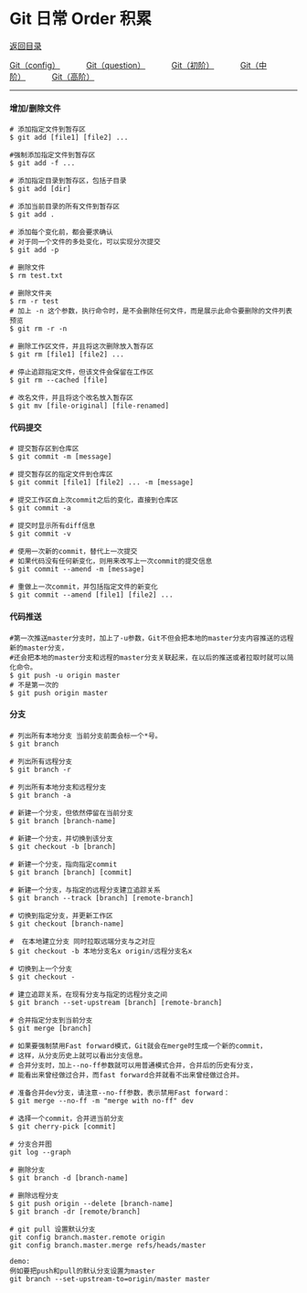 # Git 日常 Order 积累

<p>
    <a href="#" onclick="refreshContent('gitorder')">返回目录</a>
</p>
<p>
<a href="#" onclick="refreshOrderContent('config')">Git（config）</a>&emsp;&emsp;&emsp;
<a href="#" onclick="refreshOrderContent('question')">Git（question）</a>&emsp;&emsp;&emsp;
<a href="#" onclick="refreshOrderContent('order2')">Git（初阶）</a>&emsp;&emsp;&emsp;
<a href="#" onclick="refreshOrderContent('order3')">Git（中阶）</a>&emsp;&emsp;&emsp;
<a href="#" onclick="refreshOrderContent('order4')">Git（高阶）</a>&emsp;&emsp;&emsp;
</p>

---

#### 增加/删除文件

    # 添加指定文件到暂存区
    $ git add [file1] [file2] ...
    
    #强制添加指定文件到暂存区
    $ git add -f ...
    
    # 添加指定目录到暂存区，包括子目录
    $ git add [dir]
    
    # 添加当前目录的所有文件到暂存区
    $ git add .
    
    # 添加每个变化前，都会要求确认
    # 对于同一个文件的多处变化，可以实现分次提交
    $ git add -p
    
    # 删除文件
    $ rm test.txt
    
    # 删除文件夹
    $ rm -r test
    # 加上 -n 这个参数，执行命令时，是不会删除任何文件，而是展示此命令要删除的文件列表预览
    $ git rm -r -n
    
    # 删除工作区文件，并且将这次删除放入暂存区
    $ git rm [file1] [file2] ...
    
    # 停止追踪指定文件，但该文件会保留在工作区
    $ git rm --cached [file]
    
    # 改名文件，并且将这个改名放入暂存区
    $ git mv [file-original] [file-renamed]

#### 代码提交

    # 提交暂存区到仓库区
    $ git commit -m [message]
    
    # 提交暂存区的指定文件到仓库区
    $ git commit [file1] [file2] ... -m [message]
    
    # 提交工作区自上次commit之后的变化，直接到仓库区
    $ git commit -a
    
    # 提交时显示所有diff信息
    $ git commit -v
    
    # 使用一次新的commit，替代上一次提交
    # 如果代码没有任何新变化，则用来改写上一次commit的提交信息
    $ git commit --amend -m [message]
    
    # 重做上一次commit，并包括指定文件的新变化
    $ git commit --amend [file1] [file2] ...

#### 代码推送

    #第一次推送master分支时，加上了-u参数，Git不但会把本地的master分支内容推送的远程新的master分支，
    #还会把本地的master分支和远程的master分支关联起来，在以后的推送或者拉取时就可以简化命令。
    $ git push -u origin master
    # 不是第一次的
    $ git push origin master

#### 分支

    # 列出所有本地分支 当前分支前面会标一个*号。
    $ git branch
    
    # 列出所有远程分支
    $ git branch -r
    
    # 列出所有本地分支和远程分支
    $ git branch -a
    
    # 新建一个分支，但依然停留在当前分支
    $ git branch [branch-name]
    
    # 新建一个分支，并切换到该分支
    $ git checkout -b [branch]
    
    # 新建一个分支，指向指定commit
    $ git branch [branch] [commit]
    
    # 新建一个分支，与指定的远程分支建立追踪关系
    $ git branch --track [branch] [remote-branch]
    
    # 切换到指定分支，并更新工作区
    $ git checkout [branch-name]
    
    #  在本地建立分支 同时拉取远端分支与之对应
    $ git checkout -b 本地分支名x origin/远程分支名x
    
    # 切换到上一个分支
    $ git checkout -
    
    # 建立追踪关系，在现有分支与指定的远程分支之间
    $ git branch --set-upstream [branch] [remote-branch]
    
    # 合并指定分支到当前分支
    $ git merge [branch]
    
    # 如果要强制禁用Fast forward模式，Git就会在merge时生成一个新的commit，
    # 这样，从分支历史上就可以看出分支信息。
    # 合并分支时，加上--no-ff参数就可以用普通模式合并，合并后的历史有分支，
    # 能看出来曾经做过合并，而fast forward合并就看不出来曾经做过合并。
    
    # 准备合并dev分支，请注意--no-ff参数，表示禁用Fast forward：
    $ git merge --no-ff -m "merge with no-ff" dev
    
    # 选择一个commit，合并进当前分支
    $ git cherry-pick [commit]
    
    # 分支合并图
    git log --graph
    
    # 删除分支
    $ git branch -d [branch-name]
    
    # 删除远程分支
    $ git push origin --delete [branch-name]
    $ git branch -dr [remote/branch]
    
    # git pull 设置默认分支
    git config branch.master.remote origin
    git config branch.master.merge refs/heads/master
    
    demo:
    例如要把push和pull的默认分支设置为master
    git branch --set-upstream-to=origin/master master    